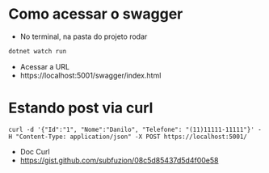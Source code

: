 # Como acessar o swagger
- No terminal, na pasta do projeto rodar
```csharp
dotnet watch run
```
- Acessar a URL
- https://localhost:5001/swagger/index.html


# Estando post via curl
```shell
curl -d '{"Id":"1", "Nome":"Danilo", "Telefone": "(11)11111-11111"}' -H "Content-Type: application/json" -X POST https://localhost:5001/
```
- Doc Curl
- https://gist.github.com/subfuzion/08c5d85437d5d4f00e58